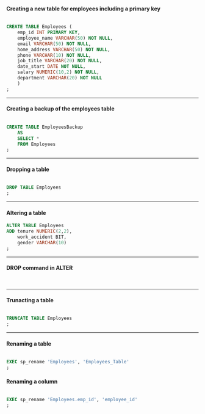 #### Creating a new table for employees including a primary key

```sql

CREATE TABLE Employees (
	emp_id INT PRIMARY KEY,
	employee_name VARCHAR(50) NOT NULL,
	email VARCHAR(50) NOT NULL,
	home_address VARCHAR(50) NOT NULL,
	phone VARCHAR(10) NOT NULL,
	job_title VARCHAR(20) NOT NULL,
	date_start DATE NOT NULL,
	salary NUMERIC(10,2) NOT NULL,
	department VARCHAR(20) NOT NULL
	)
;

```

---

#### Creating a backup of the employees table

```sql

CREATE TABLE EmployeesBackup 
    AS 
    SELECT * 
    FROM Employees
;

```

---

#### Dropping a table

```sql

DROP TABLE Employees
;

```

---

#### Altering a table

```sql
ALTER TABLE Employees
ADD tenure NUMERIC(2,2),
    work_accident BIT,
    gender VARCHAR(10)
;
```
---

#### DROP command in ALTER

```sql



```

---

#### Trunacting a table

```sql

TRUNCATE TABLE Employees
;

```

---

#### Renaming a table

```sql

EXEC sp_rename 'Employees', 'Employees_Table'
;

```

#### Renaming a column

```sql

EXEC sp_rename 'Employees.emp_id', 'employee_id'
;

```
